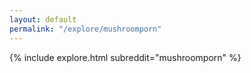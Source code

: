 ```yaml
---
layout: default
permalink: "/explore/mushroomporn"
---
```


{% include explore.html subreddit="mushroomporn" %}

